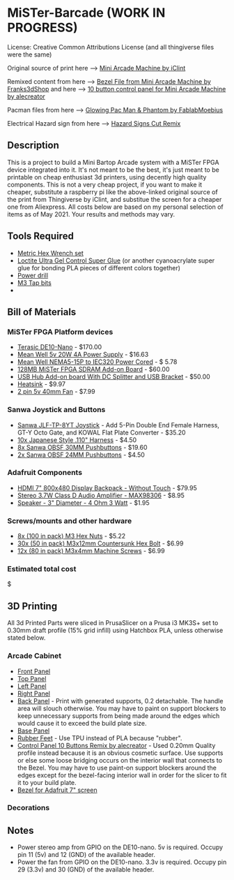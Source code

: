 # MiSTer-Barcade (WORK IN PROGRESS)

License: Creative Common Attributions License (and all thingiverse files were the same)

Original source of print here --> [Mini Arcade Machine by iClint](https://www.thingiverse.com/thing:2216740)

Remixed content from here --> [Bezel File from Mini Arcade Machine by Franks3dShop](https://www.thingiverse.com/thing:3529914) and here --> [10 button control panel for Mini Arcade Machine by alecreator](https://www.thingiverse.com/thing:3817837)

Pacman files from here --> [Glowing Pac Man & Phantom by FablabMoebius](https://www.thingiverse.com/thing:303447)

Electrical Hazard sign from here --> [Hazard Signs Cut Remix](https://www.thingiverse.com/thing:4870304)

## Description

This is a project to build a Mini Bartop Arcade system with a MiSTer FPGA device integrated into it. It's not meant to be the best, it's just meant to be printable on cheap enthusiast 3d printers, using decently high quality components. This is not a very cheap project, if you want to make it cheaper, substitute a raspberry pi like the above-linked original source of the print from Thingiverse by iClint, and substitue the screen for a cheaper one from Aliexpress. All costs below are based on my personal selection of items as of May 2021. Your results and methods may vary.

## Tools Required
* [Metric Hex Wrench set](https://www.amazon.com/TEKTON-Wrench-Metric-13-Piece-25272/dp/B00I5THFR4/)
* [Loctite Ultra Gel Control Super Glue](https://www.amazon.com/dp/B01EZTPXEO) (or another cyanoacrylate super glue for bonding PLA pieces of different colors together)
* [Power drill](https://www.amazon.com/Dewalt-DCD771C2-Cordless-Lithium-Ion-Compact/dp/B00ET5VMTU/)
* [M3 Tap bits](https://www.amazon.com/Hakkin-Nitriding-Plastic-Tapping-Cutting/dp/B07S5KKCS4)
* 

## Bill of Materials

### MiSTer FPGA Platform devices
* [Terasic DE10-Nano](https://www.digikey.com/en/products/detail/terasic-inc/P0496/6817231) - $170.00
* [Mean Well 5v 20W 4A Power Supply](https://www.digikey.com/en/products/detail/mean-well-usa-inc/GST25A05-P1J/7703645) - $16.63
* [Mean Well NEMA5-15P to IEC320 Power Cored](https://www.digikey.com/en/products/detail/mean-well-usa-inc/YP12-YC12/7707223) - $ 5.78
* [128MB MiSTer FPGA SDRAM Add-on Board](https://misteraddons.com/products/sdram-xsd-2-5-128mb) - $60.00
* [USB Hub Add-on board With DC Splitter and USB Bracket](https://misteraddons.com/products/usb-hub-v2-1) - $50.00
* [Heatsink](https://www.amazon.com/gp/product/B01JB8MQ76/) - $9.97
* [2 pin 5v 40mm Fan](https://www.amazon.com/GeeekPi-Raspberry-40x40x10mm-Brushless-Radiator/dp/B07X6CXQLN) - $7.99

### Sanwa Joystick and Buttons
* [Sanwa JLF-TP-8YT Joystick](https://focusattack.com/sanwa-jlf-tp-8yt-joystick/) - Add 5-Pin Double End Female Harness, GT-Y Octo Gate, and KOWAL Flat Plate Converter - $35.20
* [10x Japanese Style .110" Harness](https://focusattack.com/spare-japanese-style-110-harness-for-zero-delay-usb-encoder-pcb/) - $4.50
* [8x Sanwa OBSF 30MM Pushbuttons](https://focusattack.com/buttons/sanwa/30mm/obsf-30-pushbutton/) - $19.60
* [2x Sanwa OBSF 24MM Pushbuttons](https://focusattack.com/buttons/sanwa/24mm/obsf-24-pushbutton/) - $4.50

### Adafruit Components
* [HDMI 7" 800x480 Display Backpack - Without Touch](https://www.adafruit.com/product/2406) - $79.95
* [Stereo 3.7W Class D Audio Amplifier - MAX98306](https://www.adafruit.com/product/987) - $8.95
* [Speaker - 3" Diameter - 4 Ohm 3 Watt](https://www.adafruit.com/product/1314) - $1.95

### Screws/mounts and other hardware
* [8x (100 in pack) M3 Hex Nuts](https://www.amazon.com/gp/product/B01IWUSDYY/) - $5.22
* [30x (50 in pack) M3x12mm Countersunk Hex Bolt](https://www.amazon.com/gp/product/B01E6EIC2S/) - $6.99
* [12x (80 in pack) M3x4mm Machine Screws](https://www.amazon.com/gp/product/B07WCT6VY6/) - $6.99

### Estimated total cost
$

## 3D Printing

All 3d Printed Parts were sliced in PrusaSlicer on a Prusa i3 MK3S+ set to 0.30mm draft profile (15% grid infill) using Hatchbox PLA, unless otherwise stated below.

### Arcade Cabinet

* [Front Panel](https://cdn.thingiverse.com/assets/3f/01/7c/28/23/Front_Panel.stl)
* [Top Panel](https://cdn.thingiverse.com/assets/83/88/73/ff/92/Top_panel.stl)
* [Left Panel](https://cdn.thingiverse.com/assets/d0/cb/0b/19/be/left_Panel.stl)
* [Right Panel](https://cdn.thingiverse.com/assets/4f/1d/11/f3/97/right_panel.stl)
* [Back Panel](https://cdn.thingiverse.com/assets/98/93/cd/c9/cd/Back_Panel.stl) - Print with generated supports, 0.2 detachable. The handle area will slouch otherwise. You may have to paint on support blockers to keep unnecessary supports from being made around the edges which would cause it to exceed the build plate size.
* [Base Panel](https://cdn.thingiverse.com/assets/87/da/83/f2/4b/Base_panel.stl)
* [Rubber Feet](https://cdn.thingiverse.com/assets/22/47/79/eb/ac/Rubber_foot.stl) - Use TPU instead of PLA because "rubber".
* [Control Panel 10 Buttons Remix by alecreator](https://cdn.thingiverse.com/assets/d9/a1/a0/62/c1/Mini_Arcade_10_buttons.stl) - Used 0.20mm Quality profile instead because it is an obvious cosmetic surface. Use supports or else some loose bridging occurs on the interior wall that connects to the Bezel. You may have to use paint-on support blockers around the edges except for the bezel-facing interior wall in order for the slicer to fit it to your build plate.
* [Bezel for Adafruit 7" screen](https://cdn.thingiverse.com/assets/7f/f2/e9/ba/73/Bezel-Adafruit_7_Touchscreen.stl)

### Decorations

## Notes
* Power stereo amp from GPIO on the DE10-nano. 5v is required. Occupy pin 11 (5v) and 12 (GND) of the available header.
* Power the fan from GPIO on the DE10-nano. 3.3v is required. Occupy pin 29 (3.3v) and 30 (GND) of the available header.
